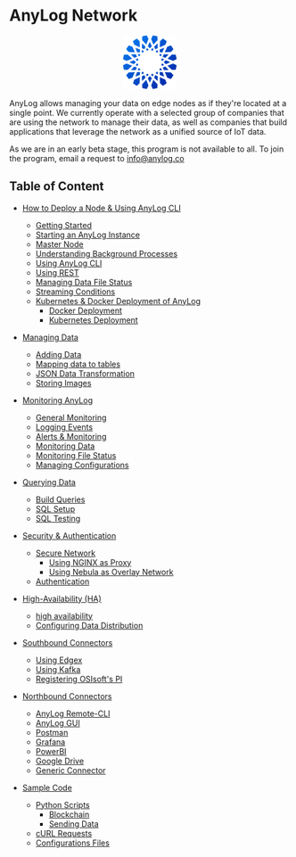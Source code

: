 # AnyLog Network 

<div align="center">
    <img src="imgs/anylog_logo.png" />
</div> 

AnyLog allows managing your data on edge nodes as if they're located at a single point. We currently operate with a 
selected group of companies that are using the network to manage their data, as well as  companies that build 
applications that leverage the network as a unified source of IoT data. 

As we are in an early beta stage, this program is not available to all. To join the program, email a request to 
[info@anylog.co](mailto:info@anylog.co)


## Table of Content 
* [How to Deploy a Node & Using AnyLog CLI](deploying%20nodes%20&%20AnyLog%20CLI)
  * [Getting Started](deploying%20nodes%20&%20AnyLog%20CLI/getting%20started.md) 
  * [Starting an AnyLog Instance](deploying%20nodes%20&%20AnyLog%20CLI/starting%20an%20anylog%20instance.md)
  * [Master Node](deploying%20nodes%20&%20AnyLog%20CLI/master%20node.md)
  * [Understanding Background Processes](deploying%20nodes%20&%20AnyLog%20CLI/background%20processes.md)
  * [Using AnyLog CLI](deploying%20nodes%20&%20AnyLog%20CLI/anylog%20commands.md)
  * [Using REST](deploying%20nodes%20&%20AnyLog%20CLI/using%20rest.md)
  * [Managing Data File Status](deploying%20nodes%20&%20AnyLog%20CLI/managing%20data%20files%20status.md)
  * [Streaming Conditions](deploying%20nodes%20&%20AnyLog%20CLI/streaming%20conditions.md)
  * [Kubernetes & Docker Deployment of AnyLog](deployments)
    * [Docker Deployment](deployments/Docker)
    * [Kubernetes Deployment](deployments/Kubernetes)
    
* [Managing Data](data%20management)
  * [Adding Data](data%20management/adding%20data.md)
  * [Mapping data to tables](data%20management/mapping%20data%20to%20tables.md)
  * [JSON Data Transformation](data%20management/json%20data%20transformation.md)
  * [Storing Images](data%20management/image%20mapping.md)
 
* [Monitoring AnyLog](monitoring)
  * [General Monitoring](monitoring/monitoring%20calls.md) 
  * [Logging Events](monitoring/logging%20events.md)
  * [Alerts & Monitoring](monitoring/alerts%20and%20monitoring.md)
  * [Monitoring Data](monitoring/monitoring%20data.md)
  * [Monitoring File Status](monitoring/managing%20data%20files%20status.md)
  * [Managing Configurations](deploying%20nodes%20&%20AnyLog%20CLI/managing%20configuration.md)
  
* [Querying Data](query%20data/)
  * [Build Queries](query%20data/queries.md)
  * [SQL Setup](query%20data/sql%20setup.md)
  * [SQL Testing](query%20data/test%20suites.md)
  
* [Security & Authentication](security%20&%20authentication)
  * [Secure Network](security%20&%20authentication/Secure%20Network.md)
    * [Using NGINX as Proxy](deployments/Networking/nginx.md)
    * [Using Nebula as Overlay Network](deployments/Networking/nebula.md)
  * [Authentication](security%20&%20authentication/authentication.md)

* [High-Availability (HA)](HA)
  * [high availability](HA/high%20availability.md)
  * [Configuring Data Distribution](HA/data%20distribution%20and%20configuration.md)

* [Southbound Connectors](southbound%20connectors)
  * [Using Edgex](southbound%20connectors/using%20edgex.md)
  * [Using Kafka](southbound%20connectors/using%20kafka.md)
  * [Registering OSIsoft's PI](southbound%20connectors/registering%20pi%20in%20the%20anylog%20network.md)

* [Northbound Connectors](northbound%20connectors)
  * [AnyLog Remote-CLI](northbound%20connectors/remote_cli.md)
  * [AnyLog GUI](northbound%20connectors/using%20the%20gui.md)
  * [Postman](northbound%20connectors/using%20postman.md)
  * [Grafana](northbound%20connectors/using%20grafana.md)
  * [PowerBI](northbound%20connectors/PowerBI.md)
  * [Google Drive](northbound%20connectors/Google.md)
  * [Generic Connector](northbound%20connectors/postgres%20connector.md)

* [Sample Code](examples)
  * [Python Scripts](examples/Sample%20Python%20Scripts)
    * [Blockchain](examples/Sample%20Python%20Scripts/blockchain)
    * [Sending Data](examples/Sample%20Python%20Scripts/data)
  * [cURL Requests](examples/curl.sh)
  * [Configurations Files](examples/Configuration.md)